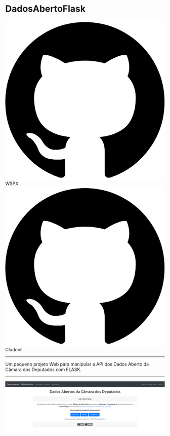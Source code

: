 # DadosAbertoFlask

[logoGithub]: https://raw.githubusercontent.com/wspx/DadosAbertoFlask/master/static/github.svg

![logoGithub] WSPX
![logoGithub] Clodonil

***

Um pequeno projeto Web para manipular a API dos Dados Aberto da Câmara dos Deputados com FLASK.

***

![screenshot](static/screenshot.png)


